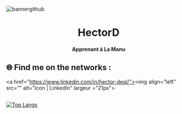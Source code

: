 ![bannergithub](https://user-images.githubusercontent.com/94568519/221982507-fbcde936-47a1-47e2-9c4c-97fc55fcb7be.png)


<h1 align="center">HectorD</h1>
<h4 align="center">Apprenant à La Manu</h4>

## 🌐 Find me on the networks :
<a href=”https://www.linkedin.com/in/hector-deal/"><img align=”left” src=”" alt=”icon | LinkedIn” largeur ="21px"></a>


## 

[![Top Langs](https://github-readme-stats.vercel.app/api/top-langs/?username=yushi1007&layout=compact)](https://github.com/HectorDeal)
